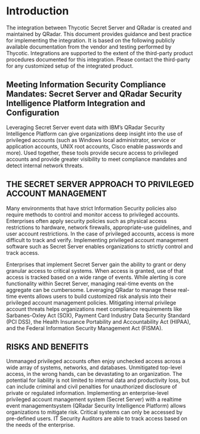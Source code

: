 [title]: # (QRadar)
[tags]: # (introduction)
[priority]: # (300)
# Introduction

The integration between Thycotic Secret Server and QRadar is created and maintained by QRadar. This document provides guidance and best practice for implementing the integration. It is based on the following publicly available documentation from the vendor and testing performed by Thycotic. Integrations are supported to the extent of the third-party product procedures documented for this integration. Please contact the third-party for any customized setup of the integrated product.

## Meeting Information Security Compliance Mandates: Secret Server and QRadar Security Intelligence Platform Integration and Configuration

Leveraging Secret Server event data with IBM’s QRadar Security Intelligence Platform can give
organizations deep insight into the use of privileged accounts (such as Windows local administrator,
service or application accounts, UNIX root accounts, Cisco enable passwords and more). Used together,
these tools provide secure access to privileged accounts and provide greater visibility to meet
compliance mandates and detect internal network threats.

## THE SECRET SERVER APPROACH TO PRIVILEGED ACCOUNT MANAGEMENT

Many environments that have strict Information Security policies also require methods to control and
monitor access to privileged accounts. Enterprises often apply security policies such as physical access
restrictions to hardware, network firewalls, appropriate-use guidelines, and user account restrictions. In
the case of privileged accounts, access is more difficult to track and verify. Implementing privileged
account management software such as Secret Server enables organizations to strictly control and track
access.

Enterprises that implement Secret Server gain the ability to grant or deny granular access to critical
systems. When access is granted, use of that access is tracked based on a wide range of events. While
alerting is core functionality within Secret Server, managing real-time events on the aggregate can be
cumbersome. Leveraging QRadar to manage these real-time events allows users to build customized risk
analysis into their privileged account management policies. Mitigating internal privilege account threats
helps organizations meet compliance requirements like Sarbanes-Oxley Act (SOX), Payment Card
Industry Data Security Standard (PCI DSS), the Health Insurance Portability and Accountability Act
(HIPAA), and the Federal Information Security Management Act (FISMA).

## RISKS AND BENEFITS

Unmanaged privileged accounts often enjoy unchecked access across a wide array of systems, networks,
and databases. Unmitigated top-level access, in the wrong hands, can be devastating to an organization.
The potential for liability is not limited to internal data and productivity loss, but can include criminal
and civil penalties for unauthorized disclosure of private or regulated information.
Implementing an enterprise-level privileged account management system (Secret Server) with a realtime event managementsystem (QRadar Security Intelligence Platform) allows organizations to mitigate
risk. Critical systems can only be accessed by pre-defined users. IT Security Auditors are able to track
access based on the needs of the enterprise.